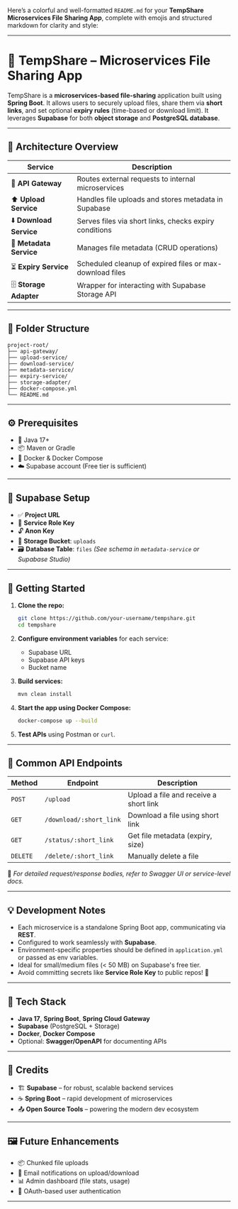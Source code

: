 Here’s a colorful and well-formatted `README.md` for your **TempShare Microservices File Sharing App**, complete with emojis and structured markdown for clarity and style:

---

# 📁 TempShare – Microservices File Sharing App

TempShare is a **microservices-based file-sharing** application built using **Spring Boot**. It allows users to securely upload files, share them via **short links**, and set optional **expiry rules** (time-based or download limit).
It leverages **Supabase** for both **object storage** and **PostgreSQL database**.

---

## 🧱 Architecture Overview

| Service                 | Description                                              |
| ----------------------- | -------------------------------------------------------- |
| 🔀 **API Gateway**      | Routes external requests to internal microservices       |
| ⬆️ **Upload Service**   | Handles file uploads and stores metadata in Supabase     |
| ⬇️ **Download Service** | Serves files via short links, checks expiry conditions   |
| 📝 **Metadata Service** | Manages file metadata (CRUD operations)                  |
| ⏳ **Expiry Service**    | Scheduled cleanup of expired files or max-download files |
| 🗄️ **Storage Adapter** | Wrapper for interacting with Supabase Storage API        |

---

## 📁 Folder Structure

```
project-root/
├── api-gateway/
├── upload-service/
├── download-service/
├── metadata-service/
├── expiry-service/
├── storage-adapter/
├── docker-compose.yml
└── README.md
```

---

## ⚙️ Prerequisites

* 🔧 Java 17+
* 📦 Maven or Gradle
* 🐳 Docker & Docker Compose
* ☁️ Supabase account (Free tier is sufficient)

---

## 🔐 Supabase Setup

* ✅ **Project URL**
* 🔑 **Service Role Key**
* 🔓 **Anon Key**
* 📂 **Storage Bucket**: `uploads`
* 🗃️ **Database Table**: `files`
  *(See schema in `metadata-service` or Supabase Studio)*

---

## 🚀 Getting Started

1. **Clone the repo:**

   ```bash
   git clone https://github.com/your-username/tempshare.git
   cd tempshare
   ```

2. **Configure environment variables** for each service:

   * Supabase URL
   * Supabase API keys
   * Bucket name

3. **Build services:**

   ```bash
   mvn clean install
   ```

4. **Start the app using Docker Compose:**

   ```bash
   docker-compose up --build
   ```

5. **Test APIs** using Postman or `curl`.

---

## 🔗 Common API Endpoints

| Method   | Endpoint                | Description                            |
| -------- | ----------------------- | -------------------------------------- |
| `POST`   | `/upload`               | Upload a file and receive a short link |
| `GET`    | `/download/:short_link` | Download a file using short link       |
| `GET`    | `/status/:short_link`   | Get file metadata (expiry, size)       |
| `DELETE` | `/delete/:short_link`   | Manually delete a file                 |

📘 *For detailed request/response bodies, refer to Swagger UI or service-level docs.*

---

## 💡 Development Notes

* Each microservice is a standalone Spring Boot app, communicating via **REST**.
* Configured to work seamlessly with **Supabase**.
* Environment-specific properties should be defined in `application.yml` or passed as env variables.
* Ideal for small/medium files (< 50 MB) on Supabase's free tier.
* Avoid committing secrets like **Service Role Key** to public repos! 🔐

---

## 🧠 Tech Stack

* **Java 17**, **Spring Boot**, **Spring Cloud Gateway**
* **Supabase** (PostgreSQL + Storage)
* **Docker**, **Docker Compose**
* Optional: **Swagger/OpenAPI** for documenting APIs

---

## 🌟 Credits

* 🏗️ **Supabase** – for robust, scalable backend services
* ☕ **Spring Boot** – rapid development of microservices
* 📤 **Open Source Tools** – powering the modern dev ecosystem

---

## 🖼️ Future Enhancements

* 📦 Chunked file uploads
* 📧 Email notifications on upload/download
* 📊 Admin dashboard (file stats, usage)
* 🔐 OAuth-based user authentication

---

